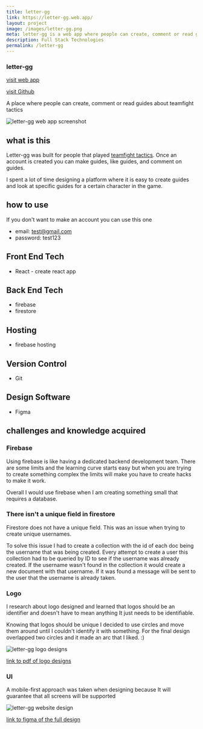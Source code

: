 ```yaml
---
title: letter-gg
link: https://letter-gg.web.app/
layout: project
image: /images/letter-gg.png
meta: letter-gg is a web app where people can create, comment or read guides about teamfight tactics
description: Full Stack Technologies
permalink: /letter-gg
---
```


### letter-gg
<p class="project__intro">
 <a href="https://letter-gg.web.app/">visit web app</a>
</p>
<p class="project__intro">
 <a href="https://github.com/colorlessenergy/letter.gg">visit Github</a>
</p>

A place where people can create, comment or read guides about teamfight tactics

<div class="img-container">
 <img class="img-container__img" src="{{ site.baseurl }}/images/letter-gg.png" alt="letter-gg web app screenshot">
</div>


## what is this


Letter-gg was built for people that played <a href="https://na.leagueoflegends.com/en/featured/events/teamfight-tactics">teamfight tactics</a>. Once an account is created you can make guides, like guides, and comment on guides.

I spent a lot of time designing a platform where it is easy to create guides and look at specific guides for a certain character in the game.


## how to use

If you don't want to make an account you can use this one 

* email: test@gmail.com
* password: test123

## Front End Tech

* React - create react app

## Back End Tech

* firebase
* firestore


## Hosting

* firebase hosting

## Version Control

* Git

## Design Software

* Figma


## challenges and knowledge acquired


### Firebase

Using firebase is like having a dedicated backend development team. There are some limits and the learning curve starts easy but when you are trying to create something complex the limits will make you have to create hacks to make it work.

Overall I would use firebase when I am creating something small that requires a database.

### There isn't a unique field in firestore

Firestore does not have a unique field. This was an issue when trying to create unique usernames. 

To solve this issue I had to create a collection with the id of each doc being the username that was being created. Every attempt to create a user this collection had to be queried by ID to see if the username was already created. If the username wasn't found in the collection it would create a new document with that username. If it was found a message will be sent to the user that the username is already taken.


### Logo

I research about logo designed and learned that logos should be an identifier and doesn't have to mean anything It just needs to be identifiable.

Knowing that logos should be unique I decided to use circles and move them around until I couldn't identify it with something. For the final design overlapped two circles and it made an arc that I liked. :)

<div class="img-container">
 <img class="img-container__img" src="{{ site.baseurl }}/images/letter-gg-logo-design.png" alt="letter-gg logo designs">
</div>

<p class="center">
 <a href="{{ site.baseurl }}/pdf/letter-gg-logo.pdf"> link to pdf of logo designs </a>
</p>

### UI

A mobile-first approach was taken when designing because It will guarantee that all screens will be supported


<div class="img-container">
 <img class="img-reset" src="{{ site.baseurl }}/images/home-design-letter-gg.png" alt="letter-gg website design">
</div>



<p class="center">
 <a href="https://www.figma.com/file/IfDB0HrqsPQOybUpkdkLhme2/Letter.gg?node-id=0%3A1"> link to figma of the full design</a>
</p>